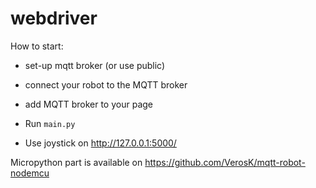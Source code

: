 # webdriver

How to start:

 * set-up mqtt broker (or use public)

 * connect your robot to the MQTT broker

 * add MQTT broker to your page

 * Run `main.py`

 * Use joystick on http://127.0.0.1:5000/


Micropython part is available on https://github.com/VerosK/mqtt-robot-nodemcu
